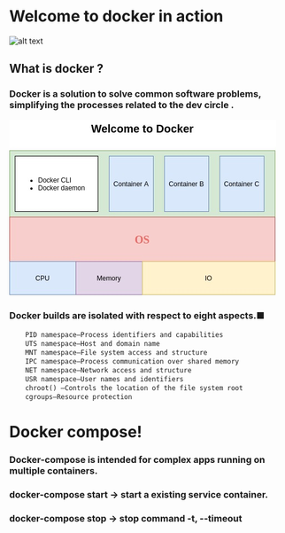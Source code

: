 # Welcome to docker in action
![alt text](https://logz.io/wp-content/uploads/2016/01/docker-facebook-1024x536-1-1024x536.png)
## What is docker ? 

### Docker is a solution to solve common software problems, simplifying the processes related to the dev circle .
![alt text](docker.jpg)

### Docker builds are isolated with respect to eight aspects.■
        PID namespace—Process identifiers and capabilities
        UTS namespace—Host and domain name
        MNT namespace—File system access and structure
        IPC namespace—Process communication over shared memory
        NET namespace—Network access and structure
        USR namespace—User names and identifiers
        chroot() —Controls the location of the file system root
        cgroups—Resource protection


# Docker compose!
### Docker-compose is intended for complex apps running on multiple containers.

### docker-compose start -> start a existing service container.
### docker-compose stop  -> stop command -t, --timeout
